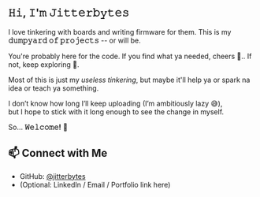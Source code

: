 ## **𝙷𝚒, 𝙸'𝚖 𝙹𝚒𝚝𝚝𝚎𝚛𝚋𝚢𝚝𝚎𝚜**

I love tinkering with boards and writing firmware for them.
This is my **𝚍𝚞𝚖𝚙𝚢𝚊𝚛𝚍 𝚘𝚏 𝚙𝚛𝚘𝚓𝚎𝚌𝚝𝚜** -- or will be.

You're probably here for the code. If you find what ya needed, cheers 🍻.. If not, keep exploring 🚀.

Most of this is just my _useless tinkering_, but maybe it'll help ya or spark na idea or teach ya something.

I don’t know how long I’ll keep uploading (I’m ambitiously lazy 😅),  
but I hope to stick with it long enough to see the change in myself.  

So… **𝚆𝚎𝚕𝚌𝚘𝚖𝚎!** 🚀  

## 📫 Connect with Me
- GitHub: [@jitterbytes](https://github.com/jitterbytes)  
- (Optional: LinkedIn / Email / Portfolio link here)
